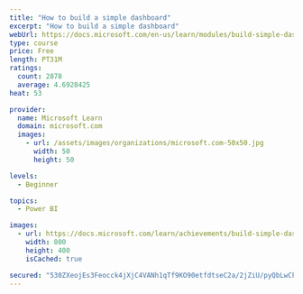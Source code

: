 ```yaml
---
title: "How to build a simple dashboard"
excerpt: "How to build a simple dashboard"
webUrl: https://docs.microsoft.com/en-us/learn/modules/build-simple-dashboard/
type: course
price: Free
length: PT31M
ratings:
  count: 2878
  average: 4.6928425
heat: 53

provider:
  name: Microsoft Learn
  domain: microsoft.com
  images:
    - url: /assets/images/organizations/microsoft.com-50x50.jpg
      width: 50
      height: 50

levels:
  - Beginner

topics:
  - Power BI

images:
  - url: https://docs.microsoft.com/learn/achievements/build-simple-dashboard-social.png
    width: 800
    height: 400
    isCached: true

secured: "530ZXeojEs3Feocck4jXjC4VANh1qTf9KO90etfdtseC2a/2jZiU/pyQbLwCklzkR4fX0qN64aXk2WWfJZAT16EqNR25+rCThcQWEWf/ftBnq8rhO1iUu88XdfWtwdrC+QYdUL16zz/rrP2h/Ztf63eZSEOklIG8S2Q1tyNnFeNypaCF8ZSQ5BH7meDCYBw27zXOmWRBC4WDEohmy8+e137rSqH34GfEV5HhSpzf/B8JB3Fu3HjEH77YvK7ywn1C5yPM7itUNcadjqqdTlYkOW2yJIihKGIY0xEmgTsI8khGgXKXiNneogHXTDQiNoWdEALftng8bQ4qSXkiIxOTQs3zY9tWWwJgU8Rp7WWSTAuB2Orkxjz6+S4umtipyVtljvR0lTVqIQaMK1fnQBI5YUXZM+FRN93YOJi1KIiT4+8=;+z8jLXxD8kv1QNwar7PVfQ=="
---
```



